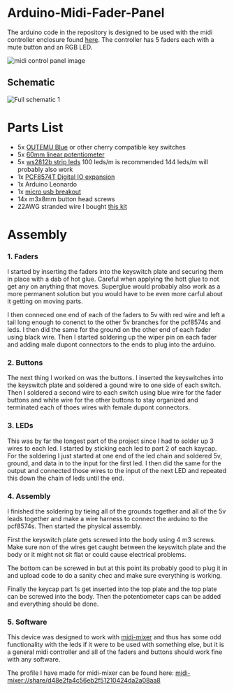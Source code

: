 # Arduino-Midi-Fader-Panel

The arduino code in the repository is designed to be used with the midi controller enclosure found [here](https://www.thingiverse.com/thing:5269219). The controller has 5 faders each with a mute button and an RGB LED. 

![midi control panel image](README/midi-control-panel.jpg)

## Schematic
![Full schematic 1](README/Schematic1.png)

# Parts List
- 5x [OUTEMU Blue](https://www.amazon.com/dp/B07V4S3QDK?psc=1&ref=ppx_yo2_dt_b_product_details) or other cherry compatible key switches
- 5x [60mm linear potentiometer](https://www.amazon.com/dp/B07PNDLKQQ?psc=1&ref=ppx_yo2_dt_b_product_details)
- 5x [ws2812b strip leds](https://www.amazon.com/gp/product/B088BGWL4J/ref=ppx_yo_dt_b_search_asin_title?ie=UTF8&psc=1) 100 leds/m is recommended 144 leds/m will probably also work
- 1x [PCF8574T Digital IO expansion](https://www.amazon.com/dp/B07XD2K4GH?psc=1&ref=ppx_yo2_dt_b_product_details)
- 1x Arduino Leonardo
- 1x [micro usb breakout](https://www.amazon.com/gp/product/B07W844N43/ref=ppx_yo_dt_b_search_asin_title?ie=UTF8&psc=1)
- 14x m3x8mm button head screws
- 22AWG stranded wire I bought [this kit](https://www.amazon.com/dp/B07Q3G1VG2?psc=1&ref=ppx_yo2_dt_b_product_details)

# Assembly

### 1. Faders
I started by inserting the faders into the keyswitch plate and securing them in place with a dab of hot glue. Careful when applying the hott glue to not get any on anything that moves. Superglue would probably also work as a more permanent solution but you would have to be even more carful about it getting on moving parts.

I then conneced one end of each of the faders to 5v with red wire and left a tail long enough to conenct to the other 5v branches for the pcf8574s and leds. I then did the same for the ground on the other end of each fader using black wire. Then I started soldering up the wiper pin on each fader and adding male dupont connectors to the ends to plug into the arduino.

### 2. Buttons
The next thing I worked on was the buttons. I inserted the keyswitches into the keyswitch plate and soldered a gound wire to one side of each switch. Then I soldered a second wire to each switch using blue wire for the fader buttons and white wire for the other buttons to stay organized and terminated each of thoes wires with female dupont connectors. 

### 3. LEDs
This was by far the longest part of the project since I had to solder up 3 wires to each led. I started by sticking each led to part 2 of each kaycap. For the soldering I just started at one end of the led chain and soldered 5v, ground, and data in to the input for the first led. I then did the same for the output and connected those wires to the input of the next LED and repeated this down the chain of leds until the end. 


### 4. Assembly
I finished the soldering by tieing all of the grounds together and all of the 5v leads together and make a wire harness to connect the arduino to the pcf8574s. Then started the physical assembly. 

First the keyswitch plate gets screwed into the body using 4 m3 screws. Make sure non of the wires get caught between the keyswitch plate and the body or it might not sit flat or could cause electrical problems.

The bottom can be screwed in but at this point its probably good to plug it in and upload code to do a sanity chec and make sure everything is working. 

Finally the keycap part 1s get inserted into the top plate and the top plate can be screwed into the body. Then the potentiometer caps can be added and everything should be done.

### 5. Software
This device was designed to work with [midi-mixer](midi-mixer.com) and thus has some odd functionality with the leds if it were to be used with something else, but it is a general midi controller and all of the faders and buttons should work fine with any software. 

The profile I have made for midi-mixer can be found here: [midi-mixer://share/d48e2fa4c56eb2f51210424da2a08aa8](midi-mixer://share/d48e2fa4c56eb2f51210424da2a08aa8)
